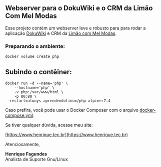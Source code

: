 ## Webserver para o DokuWiki e o CRM da Limão Com Mel Modas

Esse projeto contém um webserver leve e robusto para para rodar a aplicação [DokuWiki](https://www.dokuwiki.org/dokuwiki) e CRM da [Limão com Mel Modas](https://www.limaocommelmodas.com.br).

### Preparando o ambiente:

    docker volume create php

## Subindo o contêiner:

    docker run -d --name='php' \
	    --hostname='php' \
	    -v php:/var/www/html \
	    -p 80:80 \
	--restart=always aprendendolinux/php-alpine:7.4

Caso prefira, você pode usar o Docker Composer com o arquivo [docker-compose.yml](https://github.com/AprendendoLinux/dokuwiki/blob/main/docker-compose.yml).

Se tiver qualquer dúvida, acesse meu site:

[https://www.henrique.tec.br](https://www.henrique.tec.br)

Atenciosamente,

**Henrique Fagundes** \
Analista de Suporte Gnu/Linux

